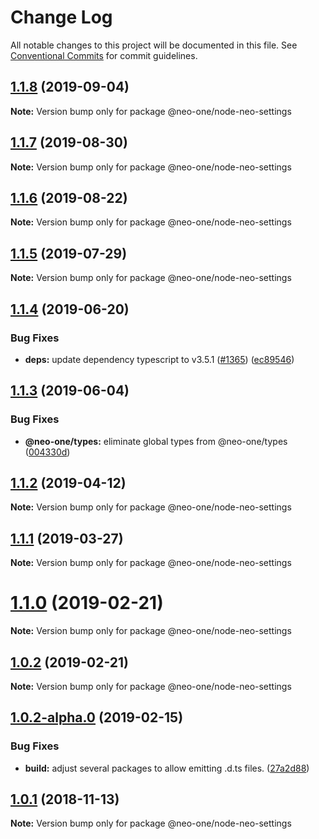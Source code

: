 # Change Log

All notable changes to this project will be documented in this file.
See [Conventional Commits](https://conventionalcommits.org) for commit guidelines.

## [1.1.8](https://github.com/neo-one-suite/neo-one/compare/@neo-one/node-neo-settings@1.1.7...@neo-one/node-neo-settings@1.1.8) (2019-09-04)

**Note:** Version bump only for package @neo-one/node-neo-settings





## [1.1.7](https://github.com/neo-one-suite/neo-one/compare/@neo-one/node-neo-settings@1.1.6...@neo-one/node-neo-settings@1.1.7) (2019-08-30)

**Note:** Version bump only for package @neo-one/node-neo-settings





## [1.1.6](https://github.com/neo-one-suite/neo-one/compare/@neo-one/node-neo-settings@1.1.5...@neo-one/node-neo-settings@1.1.6) (2019-08-22)

**Note:** Version bump only for package @neo-one/node-neo-settings





## [1.1.5](https://github.com/neo-one-suite/neo-one/compare/@neo-one/node-neo-settings@1.1.4...@neo-one/node-neo-settings@1.1.5) (2019-07-29)

**Note:** Version bump only for package @neo-one/node-neo-settings





## [1.1.4](https://github.com/neo-one-suite/neo-one/compare/@neo-one/node-neo-settings@1.1.3...@neo-one/node-neo-settings@1.1.4) (2019-06-20)


### Bug Fixes

* **deps:** update dependency typescript to v3.5.1 ([#1365](https://github.com/neo-one-suite/neo-one/issues/1365)) ([ec89546](https://github.com/neo-one-suite/neo-one/commit/ec89546))





## [1.1.3](https://github.com/neo-one-suite/neo-one/compare/@neo-one/node-neo-settings@1.1.2...@neo-one/node-neo-settings@1.1.3) (2019-06-04)


### Bug Fixes

* **@neo-one/types:** eliminate global types from @neo-one/types ([004330d](https://github.com/neo-one-suite/neo-one/commit/004330d))





## [1.1.2](https://github.com/neo-one-suite/neo-one/compare/@neo-one/node-neo-settings@1.1.1...@neo-one/node-neo-settings@1.1.2) (2019-04-12)

**Note:** Version bump only for package @neo-one/node-neo-settings





## [1.1.1](https://github.com/neo-one-suite/neo-one/compare/@neo-one/node-neo-settings@1.1.0...@neo-one/node-neo-settings@1.1.1) (2019-03-27)

**Note:** Version bump only for package @neo-one/node-neo-settings





# [1.1.0](https://github.com/neo-one-suite/neo-one/compare/@neo-one/node-neo-settings@1.0.2...@neo-one/node-neo-settings@1.1.0) (2019-02-21)

**Note:** Version bump only for package @neo-one/node-neo-settings





## [1.0.2](https://github.com/neo-one-suite/neo-one/compare/@neo-one/node-neo-settings@1.0.2-alpha.0...@neo-one/node-neo-settings@1.0.2) (2019-02-21)

**Note:** Version bump only for package @neo-one/node-neo-settings





## [1.0.2-alpha.0](https://github.com/neo-one-suite/neo-one/compare/@neo-one/node-neo-settings@1.0.1...@neo-one/node-neo-settings@1.0.2-alpha.0) (2019-02-15)


### Bug Fixes

* **build:** adjust several packages to allow emitting .d.ts files. ([27a2d88](https://github.com/neo-one-suite/neo-one/commit/27a2d88))





## [1.0.1](https://github.com/neo-one-suite/neo-one/compare/@neo-one/node-neo-settings@1.0.0...@neo-one/node-neo-settings@1.0.1) (2018-11-13)

**Note:** Version bump only for package @neo-one/node-neo-settings
